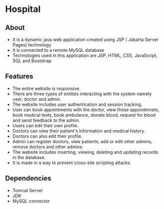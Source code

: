 # Hospital

## About
* It is a dynamic java web application created using JSP ( Jakarta Server Pages) technology
* It is connected to a remote MySQL database
* Technologies used in this application are JSP, HTML, CSS, JavaScript, SQL and Bootstrap

## Features 
* The entire website is responsive.
* There are three types of entities interacting with the system namely user, doctor and admin.
* The website includes user authentication and session tracking.
* User can book appointments with the doctor, view those appointmnets, book medical tests, book ambulance, donate blood, request for blood and send feedback to the admin.
* Users can edit their own profile.
* Doctors can view their patient's information and medical history.
* Doctors can also edit their profile.
* Admin can register doctors, view patients, add or edit other admins, remove doctors and other admins. 
* The website includes inserting, viewing, deleting and updating records in the database. 
* It is made in a way to prevent cross-site scripting attacks.

## Dependencies
* Tomcat Server
* JDK
* MySQL connector

